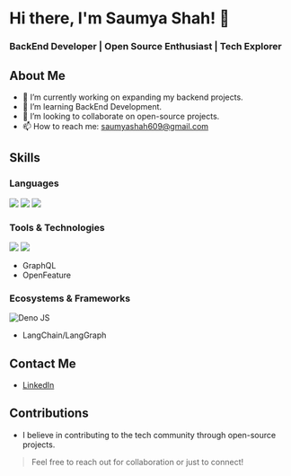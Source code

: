 # Hi there, I'm Saumya Shah! 👋

### BackEnd Developer | Open Source Enthusiast | Tech Explorer

## About Me

- 🔭 I’m currently working on expanding my backend projects.
- 🌱 I’m learning BackEnd Development.
- 👯 I’m looking to collaborate on open-source projects.
- 📫 How to reach me: [saumyashah609@gmail.com](mailto:saumyashah609@gmail.com)


## Skills

### Languages
<img src="https://img.shields.io/badge/JavaScript-323330?style=for-the-badge&logo=javascript&logoColor=F7DF1E" /> <img src="https://img.shields.io/badge/TypeScript-007ACC?style=for-the-badge&logo=typescript&logoColor=white" /> <img src="https://img.shields.io/badge/Rust-000000?style=for-the-badge&logo=rust&logoColor=white" />

### Tools & Technologies
<img src="https://img.shields.io/badge/Cucumber-43B02A?style=for-the-badge&logo=cucumber&logoColor=white" /> <img src="https://img.shields.io/badge/github%20copilot-000000?style=for-the-badge&logo=githubcopilot&logoColor=white" />
- GraphQL
- OpenFeature

### Ecosystems & Frameworks
![Deno JS](https://img.shields.io/badge/deno%20js-000000?style=for-the-badge&logo=deno&logoColor=white)
- LangChain/LangGraph

## Contact Me

- [LinkedIn](https://www.linkedin.com/in/saumyashah1729)

## Contributions
- I believe in contributing to the tech community through open-source projects.

> Feel free to reach out for collaboration or just to connect!

